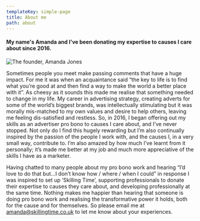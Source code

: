 ```yaml
---
templateKey: simple-page
title: About me
path: about
---
```

#### My name's Amanda and I've been donating my expertise to causes I care about since 2016.

![The founder, Amanda Jones](/img/aj-small.jpg)

Sometimes people you meet make passing comments that have a huge impact. For me it was when an acquaintance said “the key to life is to find what you’re good at and then find a way to make the world a better place with it”.  As cheesy as it sounds this made me realise that something needed to change in my life.  My career in advertising strategy, creating adverts for some of the world’s biggest brands, was intellectually stimulating but it was morally mis-matched to my own values and desire to help others, leaving me feeling dis-satisfied and restless. So, in 2016, I began offering out my skills as an advertiser pro bono to causes I care about, and I’ve never stopped.  Not only do I find this hugely rewarding but I’m also continually inspired by the passion of the people I work with, and the causes I, in a very small way, contribute to. I’m also amazed by how much I’ve learnt from it personally; it’s made me better at my job and much more appreciative of the skills I have as a marketer.

Having chatted to many people about my pro bono work and hearing “I’d love to do that but…I don’t know how / where / when I could” in response I was inspired to set up ‘Skilling Time’, supporting professionals to donate their expertise to causes they care about, and developing professionally at the same time. Nothing makes me happier than hearing that someone is doing pro bono work and realising the transformative power it holds, both for the cause and for themselves. So please email me at amanda@skillingtime.co.uk to let me know about your experiences.